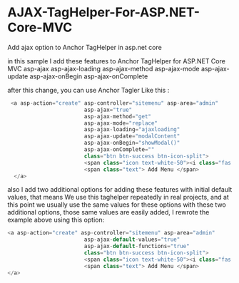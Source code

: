 # AJAX-TagHelper-For-ASP.NET-Core-MVC
Add ajax option to Anchor TagHelper in asp.net core 

in this sample I add these features to Anchor TagHelper for ASP.NET Core MVC
asp-ajax
asp-ajax-loading
asp-ajax-method
asp-ajax-mode
asp-ajax-update
asp-ajax-onBegin
asp-ajax-onComplete

after this change, you can use Anchor Tagler Like this :
```c#
 <a asp-action="create" asp-controller="sitemenu" asp-area="admin"
                        asp-ajax="true"
                        asp-ajax-method="get" 
                        asp-ajax-mode="replace"
                        asp-ajax-loading="ajaxloading"
                        asp-ajax-update="modalContent"
                        asp-ajax-onBegin="showModal()"
                        asp-ajax-onComplete=""
                        class="btn btn-success btn-icon-split">
                        <span class="icon text-white-50"><i class="fas fa-plus"></i></span>
                        <span class="text"> Add Menu </span>
  </a>
```  
also I add two additional options for adding these features with initial default values, 
that means
We use this taghelper repeatedly in real projects, and at this point we usually use the same values for these options
with these two additional options, those same values are easily added, 
I rewrote the example above using this option:
```c#
<a asp-action="create" asp-controller="sitemenu" asp-area="admin"
                        asp-ajax-default-values="true"
                        asp-ajax-default-functions="true"
                        class="btn btn-success btn-icon-split">
                        <span class="icon text-white-50"><i class="fas fa-plus"></i></span>
                        <span class="text"> Add Menu </span>
</a>
